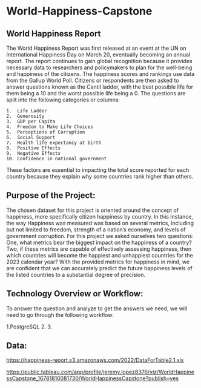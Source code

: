 # World-Happiness-Capstone

## World Happiness Report

The World Happiness Report was first released at an event at the UN on International Happiness Day on March 20, eventually becoming an annual report.  The report continues to gain global recognition because it provides necessary data to researchers and policymakers to plan for the well-being and happiness of the citizens.
The happiness scores and rankings use data from the Gallup World Poll.  Citizens or respondents are then asked to answer questions known as the Cantil ladder, with the best possible life for them being a 10 and the worst possible life being a 0.  The questions are split into the following categories or columns:

    1.	Life Ladder
    2.	Generosity
    3.	GDP per Capita
    4.	Freedom to Make Life Choices
    5.	Perceptions of Corruption
    6.	Social Support
    7.  Health life expectancy at birth
    8.  Positive Effects
    9.  Negative Effects
    10. Confidence in national government

These factors are essential to impacting the total score reported for each country because they explain why some countries rank higher than others.

## Purpose of the Project:

The chosen dataset for this project is oriented around the concept of happiness, more specifically citizen happiness by country. In this instance, the way Happiness was measured was based on several metrics, including but not limited to freedom, strength of a nation’s economy, and levels of government corruption. For this project we asked ourselves two questions: One, what metrics bear the biggest impact on the happiness of a country? Two, if these metrics are capable of effectively assessing happiness, then which countries will become the happiest and unhappiest countries for the 2023 calendar year? With the provided metrics for happiness in mind, we are confident that we can accurately predict the future happiness levels of the listed countries to a substantial degree of precision.


## Technology Overview or Workflow:

To answer the question and analyze to get the answers we need, we will need to go through the following workflow:

1.PostgreSQL
2.
3.




## Data:

https://happiness-report.s3.amazonaws.com/2022/DataForTable2.1.xls

https://public.tableau.com/app/profile/jeremy.lopez8376/viz/WorldHappinessCapstone_16781816081730/WorldHappinessCapstone?publish=yes

